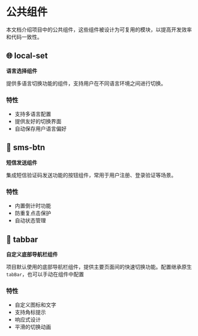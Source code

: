 # 公共组件

本文档介绍项目中的公共组件，这些组件被设计为可复用的模块，以提高开发效率和代码一致性。

## 🌐 local-set

**语言选择组件**

提供多语言切换功能的组件，支持用户在不同语言环境之间进行切换。

### 特性

- 支持多语言配置
- 提供友好的切换界面
- 自动保存用户语言偏好

## 📱 sms-btn

**短信发送组件**

集成短信验证码发送功能的按钮组件，常用于用户注册、登录验证等场景。

### 特性

- 内置倒计时功能
- 防重复点击保护
- 自动状态管理

## 📍 tabbar

**自定义底部导航栏组件**

项目默认使用的底部导航栏组件，提供主要页面间的快速切换功能。配置继承原生 `tabBar`，也可以手动在组件中配置

### 特性

- 自定义图标和文字
- 支持角标提示
- 响应式设计
- 平滑的切换动画
